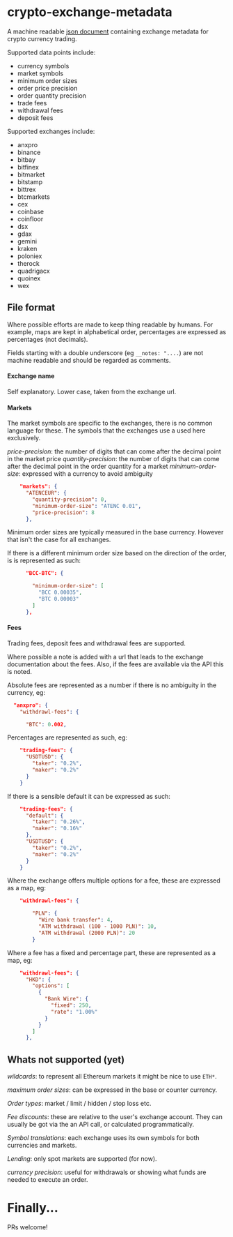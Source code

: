 # crypto-exchange-metadata

A machine readable [json document](exchange-metadata.json) containing exchange metadata for crypto currency trading. 


Supported data points include:

 * currency symbols
 * market symbols
 * minimum order sizes
 * order price precision
 * order quantity precision
 * trade fees
 * withdrawal fees
 * deposit fees

Supported exchanges include:

 * anxpro
 * binance
 * bitbay
 * bitfinex
 * bitmarket
 * bitstamp
 * bittrex
 * btcmarkets
 * cex
 * coinbase
 * coinfloor
 * dsx
 * gdax
 * gemini
 * kraken
 * poloniex
 * therock
 * quadrigacx
 * quoinex
 * wex
 
## File format

Where possible efforts are made to keep thing readable by humans.  For example, maps are kept in alphabetical order, percentages are expressed as percentages (not decimals).

Fields starting with a double underscore (eg `__notes: "....`) are not machine readable and should be regarded as comments.

#### Exchange name

Self explanatory.  Lower case, taken from the exchange url.

#### Markets

The market symbols are specific to the exchanges, there is no common language for these.  The symbols that the exchanges use a used here exclusively.

_price-precision_: the number of digits that can come after the decimal point in the market price
_quantity-precision_: the number of digits that can come after the decimal point in the order quantity for a market
_minimum-order-size_: expressed with a currency to avoid ambiguity

```json
    "markets": {
      "ATENCEUR": {
        "quantity-precision": 0,
        "minimum-order-size": "ATENC 0.01",
        "price-precision": 8
      },
```

Minimum order sizes are typically measured in the base currency.  However that isn't the case for all exchanges.  

If there is a different minimum order size based on the direction of the order, is is represented as such:

```json
      "BCC-BTC": {

        "minimum-order-size": [
          "BCC 0.00035",
          "BTC 0.00003"
        ]
      },
```

#### Fees

Trading fees, deposit fees and withdrawal fees are supported.  

Where possible a note is added with a url that leads to the exchange documentation about the fees.  Also, if the fees are available via the API this is noted.

Absolute fees are represented as a number if there is no ambiguity in the currency, eg:

```json
  "anxpro": {
    "withdrawl-fees": {

      "BTC": 0.002,
```

Percentages are represented as such, eg:

```json
    "trading-fees": {
      "USDTUSD": {
        "taker": "0.2%",
        "maker": "0.2%"
      }
    }
```

If there is a sensible default it can be expressed as such:

```json
    "trading-fees": {
      "default": {
        "taker": "0.26%",
        "maker": "0.16%"
      },
      "USDTUSD": {
        "taker": "0.2%",
        "maker": "0.2%"
      }
    }
```

Where the exchange offers multiple options for a fee, these are expressed as a map, eg:

```json
    "withdrawl-fees": {

        "PLN": {
          "Wire bank transfer": 4,
          "ATM withdrawal (100 - 1000 PLN)": 10,
          "ATM withdrawal (2000 PLN)": 20
        }
```

Where a fee has a fixed and percentage part, these are represented as a map, eg:

```json
    "withdrawl-fees": {
      "HKD": {
        "options": [
          {
            "Bank Wire": {
              "fixed": 250,
              "rate": "1.00%"
            }
          }
        ]
      },
```

## Whats not supported (yet)

_wildcards_: to represent all Ethereum markets it might be nice to use `ETH*`.

_maximum order sizes_: can be expressed in the base or counter currency.

_Order types_: market / limit / hidden / stop loss etc.

_Fee discounts_: these are relative to the user's exchange account. They can usually be got via the an API call, or calculated programmatically.

_Symbol translations_: each exchange uses its own symbols for both currencies and markets.

_Lending_: only spot markets are supported (for now).

_currency precision_: useful for withdrawals or showing what funds are needed to execute an order.

# Finally...

PRs welcome!